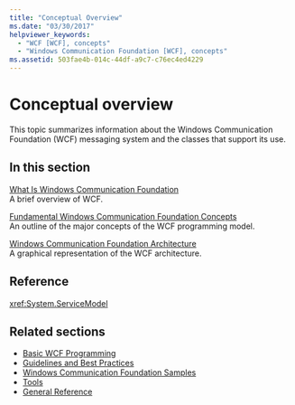 ```yaml
---
title: "Conceptual Overview"
ms.date: "03/30/2017"
helpviewer_keywords:
  - "WCF [WCF], concepts"
  - "Windows Communication Foundation [WCF], concepts"
ms.assetid: 503fae4b-014c-44df-a9c7-c76ec4ed4229
---
```

# Conceptual overview

This topic summarizes information about the Windows Communication Foundation (WCF) messaging system and the classes that support its use.

## In this section

 [What Is Windows Communication Foundation](whats-wcf.md)\
 A brief overview of WCF.

 [Fundamental Windows Communication Foundation Concepts](fundamental-concepts.md)\
 An outline of the major concepts of the WCF programming model.

 [Windows Communication Foundation Architecture](architecture.md)\
 A graphical representation of the WCF architecture.

## Reference

<xref:System.ServiceModel>

## Related sections

- [Basic WCF Programming](basic-wcf-programming.md)
- [Guidelines and Best Practices](guidelines-and-best-practices.md)
- [Windows Communication Foundation Samples](./samples/index.md)
- [Tools](./diagnostics/exceptions-reference/tools.md)
- [General Reference](general-reference.md)

